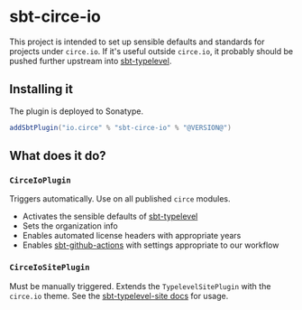# sbt-circe-io

This project is intended to set up sensible defaults and standards for projects under `circe.io`.
If it's useful outside `circe.io`, it probably should be pushed further upstream into [sbt-typelevel](https://github.com/typelevel/sbt-typelevel).

## Installing it

The plugin is deployed to Sonatype.

```scala
addSbtPlugin("io.circe" % "sbt-circe-io" % "@VERSION@")
```

## What does it do?

### `CirceIoPlugin`

Triggers automatically.  Use on all published `circe` modules.

* Activates the sensible defaults of [sbt-typelevel](https://github.com/typelevel/sbt-typelevel/)
* Sets the organization info
* Enables automated license headers with appropriate years
* Enables [sbt-github-actions](https://github.com/djspiewak/sbt-github-actions) with settings appropriate to our workflow

### `CirceIoSitePlugin`

Must be manually triggered.  Extends the `TypelevelSitePlugin` with the `circe.io` theme.  See the [sbt-typelevel-site docs](https://typelevel.org/sbt-typelevel/site.html) for usage.
